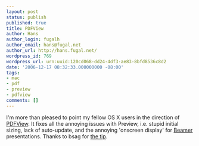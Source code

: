 ```yaml
---
layout: post
status: publish
published: true
title: PDFView
author: Hans
author_login: fugalh
author_email: hans@fugal.net
author_url: http://hans.fugal.net/
wordpress_id: 769
wordpress_url: urn:uuid:120cd068-dd24-4df3-ae83-8bfd8536c8d2
date: '2006-12-17 08:32:33.000000000 -08:00'
tags:
- mac
- pdf
- preview
- pdfview
comments: []
---
```

<p>I'm more than pleased to point my fellow OS X users in the direction of <a href="http://pdfview.sourceforge.net/">PDFView</a>. It fixes all the annoying issues with Preview, i.e. stupid initial sizing, lack of auto-update, and the annoying 'onscreen display' for <a href="http://latex-beamer.sourceforge.net/">Beamer</a> presentations. Thanks to bsag for <a href="http://www.rousette.org.uk/blog/archives/pdfview/">the tip</a>.</p>
